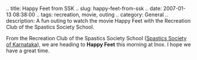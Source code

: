 .. title: Happy Feet from SSK
.. slug: happy-feet-from-ssk
.. date: 2007-01-13 08:38:00
.. tags: recreation, movie, outing
.. category: General
.. description: A fun outing to watch the movie Happy Feet with the Recreation Club of the Spastics Society School.

From the Recreation Club of the Spastics Society School ([Spastics Society of Karnataka](http://www.spasticssocietyofkarnataka.org)), we are heading to **Happy Feet** this morning at Inox. I hope we have a great time.

